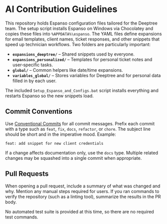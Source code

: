 # AI Contribution Guidelines

This repository holds Espanso configuration files tailored for the Deeptree team.
The setup script installs Espanso on Windows via Chocolatey and copies these files
into `%APPDATA%\espanso`. The YAML files define expansions for email templates,
client names, ticket responses, and other snippets that speed up technician
workflows. Two folders are particularly important:

- **`expansions_deeptree/`** – Shared snippets used by everyone.
- **`expansions_personalized/`** – Templates for personal ticket notes and
  user‑specific tasks.
- **`global/`** – Common helpers like date/time expansions.
- **`variables_global/`** – Stores variables for Deeptree and for personal data
  filled in by each user.

The included `Setup_Espanso_and_Configs.bat` script installs everything and
restarts Espanso so the new snippets load.

## Commit Conventions

Use [Conventional Commits](https://www.conventionalcommits.org/en/v1.0.0/)
for all commit messages. Prefix each commit with a type such as `feat`, `fix`,
`docs`, `refactor`, or `chore`. The subject line should be short and in the
imperative mood. Example:

```
feat: add snippet for new client credentials
```

If a change affects documentation only, use the `docs` type. Multiple related
changes may be squashed into a single commit when appropriate.

## Pull Requests

When opening a pull request, include a summary of what was changed and why.
Mention any manual steps required for users. If you ran commands to verify the
repository (such as a linting tool), summarize the results in the PR body.

No automated test suite is provided at this time, so there are no required test
commands.
